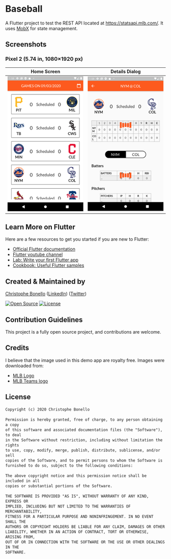 # Baseball

A Flutter project to test the REST API located at https://statsapi.mlb.com/. It uses [MobX](https://github.com/mobxjs/mobx) for state management.

## Screenshots

### Pixel 2 (5.74 in, 1080×1920 px)

Home Screen | Details Dialog
--- | ---
![Main Screen](/screenshots/home_screen.png?raw=true "Main Screen") | ![Timer Dialog](/screenshots/details_screen.png?raw=true "Timer Dialog")

## Learn More on Flutter

Here are a few resources to get you started if you are new to Flutter:

- [Official Flutter documentation](https://flutter.dev/docs)
- [Flutter youtube channel](https://www.youtube.com/channel/UCwXdFgeE9KYzlDdR7TG9cMw)
- [Lab: Write your first Flutter app](https://flutter.io/docs/get-started/codelab)
- [Cookbook: Useful Flutter samples](https://flutter.io/docs/cookbook)

## Created & Maintained by

[Christophe Bonello](https://github.com/cbonello)
([LinkedIn](https://www.linkedin.com/in/christophe-bonello))
([Twitter](https://twitter.com/chbonello))

[![Open Source](https://badges.frapsoft.com/os/v1/open-source.svg?v=102)](https://opensource.org/licenses/MIT)
[![License](https://img.shields.io/badge/license-MIT-purple)](https://github.com/cbonello/amiidex/blob/master/LICENSE)

## Contribution Guidelines

This project is a fully open source project, and contributions are welcome.

## Credits

I believe that the image used in this demo app are royalty free. Images were downloaded from:

- [MLB Logo](https://freebiesupply.com/logos/major-league-baseball-logo/)
- [MLB Teams logo](https://freebiesupply.com/s/mlb-logos/)

## License

```
Copyright (c) 2020 Christophe Bonello

Permission is hereby granted, free of charge, to any person obtaining a copy
of this software and associated documentation files (the "Software"), to deal
in the Software without restriction, including without limitation the rights
to use, copy, modify, merge, publish, distribute, sublicense, and/or sell
copies of the Software, and to permit persons to whom the Software is
furnished to do so, subject to the following conditions:

The above copyright notice and this permission notice shall be included in all
copies or substantial portions of the Software.

THE SOFTWARE IS PROVIDED "AS IS", WITHOUT WARRANTY OF ANY KIND, EXPRESS OR
IMPLIED, INCLUDING BUT NOT LIMITED TO THE WARRANTIES OF MERCHANTABILITY,
FITNESS FOR A PARTICULAR PURPOSE AND NONINFRINGEMENT. IN NO EVENT SHALL THE
AUTHORS OR COPYRIGHT HOLDERS BE LIABLE FOR ANY CLAIM, DAMAGES OR OTHER
LIABILITY, WHETHER IN AN ACTION OF CONTRACT, TORT OR OTHERWISE, ARISING FROM,
OUT OF OR IN CONNECTION WITH THE SOFTWARE OR THE USE OR OTHER DEALINGS IN THE
SOFTWARE.
```
